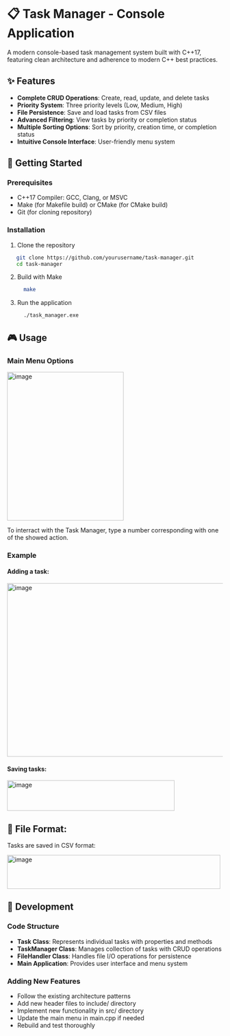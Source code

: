 # 📋 Task Manager - Console Application

A modern console-based task management system built with C++17, featuring clean architecture and adherence to modern C++ best practices.

## ✨ Features

- **Complete CRUD Operations**: Create, read, update, and delete tasks
- **Priority System**: Three priority levels (Low, Medium, High)
- **File Persistence**: Save and load tasks from CSV files
- **Advanced Filtering**: View tasks by priority or completion status
- **Multiple Sorting Options**: Sort by priority, creation time, or completion status
- **Intuitive Console Interface**: User-friendly menu system

## 🚀 Getting Started

### Prerequisites

- C++17 Compiler: GCC, Clang, or MSVC
- Make (for Makefile build) or CMake (for CMake build)
- Git (for cloning repository)

### Installation

1. Clone the repository
```bash
   git clone https://github.com/yourusername/task-manager.git
   cd task-manager
```
2. Build with Make
   ```bash
     make
   ```
3. Run the application

   ```bash
     ./task_manager.exe
   ```

## 🎮 Usage

### Main Menu Options

<img width="272" height="346" alt="image" src="https://github.com/user-attachments/assets/a900c467-cca3-4499-a281-f4948a2042e6" />

To interract with the Task Manager, type a number corresponding with one of the showed action.

### Example

#### Adding a task:

<img width="535" height="404" alt="image" src="https://github.com/user-attachments/assets/23152571-4c84-4252-909f-de4785968a85" />

#### Saving tasks:

<img width="391" height="71" alt="image" src="https://github.com/user-attachments/assets/8c0c8f73-2096-4705-b18a-08ac1c6e3d74" />

## 📁 File Format:

Tasks are saved in CSV format:

<img width="498" height="79" alt="image" src="https://github.com/user-attachments/assets/7b4bd6c6-f542-4fc2-b22e-5638a62f8944" />

## 🔧 Development

### Code Structure

- **Task Class**: Represents individual tasks with properties and methods
- **TaskManager Class**: Manages collection of tasks with CRUD operations
- **FileHandler Class**: Handles file I/O operations for persistence
- **Main Application**: Provides user interface and menu system

### Adding New Features

- Follow the existing architecture patterns
- Add new header files to include/ directory
- Implement new functionality in src/ directory
- Update the main menu in main.cpp if needed
- Rebuild and test thoroughly

